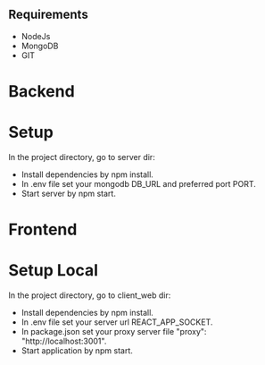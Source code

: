 ## Requirements
* NodeJs
* MongoDB
* GIT

# Backend

# Setup

In the project directory, go to server dir:

- Install dependencies by npm install.
- In .env file set your mongodb DB_URL and preferred port PORT.
- Start server by npm start.

# Frontend

# Setup Local

In the project directory, go to client_web dir:

* Install dependencies by npm install.
* In .env file set your server url REACT_APP_SOCKET.
* In package.json set your proxy server file "proxy": "http://localhost:3001".
* Start application by npm start.
